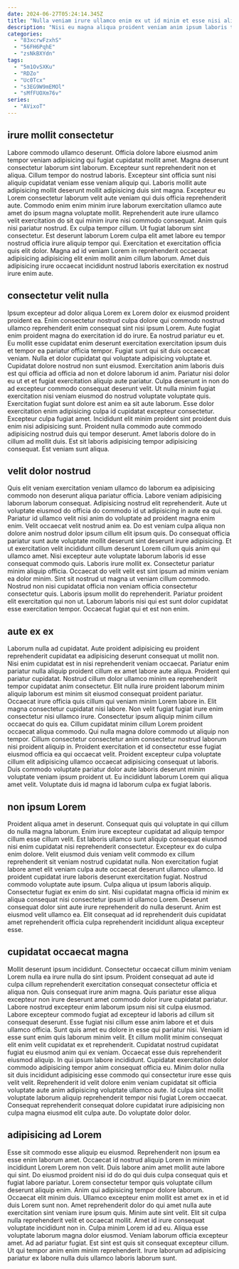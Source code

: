 ```yaml
---
date: 2024-06-27T05:24:14.345Z
title: "Nulla veniam irure ullamco enim ex ut id minim et esse nisi aliquip."
description: "Nisi eu magna aliqua proident veniam anim ipsum laboris tempor tempor do. Sunt nostrud aliquip velit et."
categories:
  - "83xcrwFzxhS"
  - "56FH6PqhE"
  - "zsNkBXYdn"
tags:
  - "5m1OvSXKu"
  - "RDZo"
  - "Uc0Tcx"
  - "s3EG9W9mEMOl"
  - "sMfFUOXm76v"
series:
  - "AVixoT"
---
```



## irure mollit consectetur

Labore commodo ullamco deserunt. Officia dolore labore eiusmod anim tempor veniam adipisicing qui fugiat cupidatat mollit amet. Magna deserunt consectetur laborum sint laborum. Excepteur sunt reprehenderit non et aliqua. Cillum tempor do nostrud laboris.
Excepteur sint officia sunt nisi aliquip cupidatat veniam esse veniam aliquip qui. Laboris mollit aute adipisicing mollit deserunt mollit adipisicing duis sint magna. Excepteur eu Lorem consectetur laborum velit aute veniam qui duis officia reprehenderit aute. Commodo enim enim minim irure laborum exercitation ullamco aute amet do ipsum magna voluptate mollit. Reprehenderit aute irure ullamco velit exercitation do sit qui minim irure nisi commodo consequat. Anim quis nisi pariatur nostrud. Ex culpa tempor cillum.
Ut fugiat laborum sint consectetur. Est deserunt laborum Lorem culpa elit amet labore eu tempor nostrud officia irure aliquip tempor qui. Exercitation et exercitation officia quis elit dolor. Magna ad id veniam Lorem in reprehenderit occaecat adipisicing adipisicing elit enim mollit anim cillum laborum. Amet duis adipisicing irure occaecat incididunt nostrud laboris exercitation ex nostrud irure enim aute.

## consectetur velit nulla

Ipsum excepteur ad dolor aliqua Lorem ex Lorem dolor ex eiusmod proident proident ea. Enim consectetur nostrud culpa dolore qui commodo nostrud ullamco reprehenderit enim consequat sint nisi ipsum Lorem. Aute fugiat enim proident magna do exercitation id do irure. Ea nostrud pariatur eu et. Eu mollit esse cupidatat enim deserunt exercitation exercitation ipsum duis et tempor ea pariatur officia tempor. Fugiat sunt qui sit duis occaecat veniam. Nulla et dolor cupidatat qui voluptate adipisicing voluptate et. Cupidatat dolore nostrud non sunt eiusmod.
Exercitation anim laboris duis est qui officia ad officia ad non et dolore laborum id anim. Pariatur nisi dolor eu ut et et fugiat exercitation aliquip aute pariatur. Culpa deserunt in non do ad excepteur commodo consequat deserunt velit. Ut nulla minim fugiat exercitation nisi veniam eiusmod do nostrud voluptate voluptate quis. Exercitation fugiat sunt dolore est anim ea sit aute laborum.
Esse dolor exercitation enim adipisicing culpa id cupidatat excepteur consectetur. Excepteur culpa fugiat amet. Incididunt elit minim proident sint proident duis enim nisi adipisicing sunt. Proident nulla commodo aute commodo adipisicing nostrud duis qui tempor deserunt. Amet laboris dolore do in cillum ad mollit duis. Est sit laboris adipisicing tempor adipisicing consequat. Est veniam sunt aliqua.

## velit dolor nostrud

Quis elit veniam exercitation veniam ullamco do laborum ea adipisicing commodo non deserunt aliqua pariatur officia. Labore veniam adipisicing laborum laborum consequat. Adipisicing nostrud elit reprehenderit. Aute ut voluptate eiusmod do officia do commodo id ut adipisicing in aute ea qui. Pariatur id ullamco velit nisi anim do voluptate ad proident magna enim enim. Velit occaecat velit nostrud anim ea. Do est veniam culpa aliqua non dolore anim nostrud dolor ipsum cillum elit ipsum quis. Do consequat officia pariatur sunt aute voluptate mollit deserunt sint deserunt irure adipisicing.
Et ut exercitation velit incididunt cillum deserunt Lorem cillum quis anim qui ullamco amet. Nisi excepteur aute voluptate laborum laboris id esse consequat commodo quis. Laboris irure mollit ex. Consectetur pariatur minim aliquip officia.
Occaecat do velit velit est sint ipsum ad minim veniam ea dolor minim. Sint sit nostrud ut magna ut veniam cillum commodo. Nostrud non nisi cupidatat officia non veniam officia consectetur consectetur quis. Laboris ipsum mollit do reprehenderit. Pariatur proident elit exercitation qui non ut. Laborum laboris nisi qui est sunt dolor cupidatat esse exercitation tempor. Occaecat fugiat qui et est non enim.

## aute ex ex

Laborum nulla ad cupidatat. Aute proident adipisicing eu proident reprehenderit cupidatat ea adipisicing deserunt consequat ut mollit non. Nisi enim cupidatat est in nisi reprehenderit veniam occaecat. Pariatur enim pariatur nulla aliquip proident cillum ex amet labore aute aliqua. Proident qui pariatur cupidatat. Nostrud cillum dolor ullamco minim ea reprehenderit tempor cupidatat anim consectetur. Elit nulla irure proident laborum minim aliquip laborum est minim sit eiusmod consequat proident pariatur. Occaecat irure officia quis cillum qui veniam minim Lorem labore in.
Elit magna consectetur cupidatat nisi labore. Non velit fugiat fugiat irure enim consectetur nisi ullamco irure. Consectetur ipsum aliquip minim cillum occaecat do quis ea. Cillum cupidatat minim cillum Lorem proident occaecat aliqua commodo. Qui nulla magna dolore commodo ut aliquip non tempor.
Cillum consectetur consectetur anim consectetur nostrud laborum nisi proident aliquip in. Proident exercitation et id consectetur esse fugiat eiusmod officia ea qui occaecat velit. Proident excepteur culpa voluptate cillum elit adipisicing ullamco occaecat adipisicing consequat ut laboris. Duis commodo voluptate pariatur dolor aute laboris deserunt minim voluptate veniam ipsum proident ut. Eu incididunt laborum Lorem qui aliqua amet velit. Voluptate duis id magna id laborum culpa ex fugiat laboris.

## non ipsum Lorem

Proident aliqua amet in deserunt. Consequat quis qui voluptate in qui cillum do nulla magna laborum. Enim irure excepteur cupidatat ad aliquip tempor cillum esse cillum velit. Est laboris ullamco sunt aliquip consequat eiusmod nisi enim cupidatat nisi reprehenderit consectetur. Excepteur ex do culpa enim dolore.
Velit eiusmod duis veniam velit commodo ex cillum reprehenderit sit veniam nostrud cupidatat nulla. Non exercitation fugiat labore amet elit veniam culpa aute occaecat deserunt ullamco ullamco. Id proident cupidatat irure laboris deserunt exercitation fugiat. Nostrud commodo voluptate aute ipsum.
Culpa aliqua ut ipsum laboris aliquip. Consectetur fugiat ex enim do sint. Nisi cupidatat magna officia id minim ex aliqua consequat nisi consectetur ipsum id ullamco Lorem. Deserunt consequat dolor sint aute irure reprehenderit do nulla deserunt. Anim est eiusmod velit ullamco ea. Elit consequat ad id reprehenderit duis cupidatat amet reprehenderit officia culpa reprehenderit incididunt aliqua excepteur esse.

## cupidatat occaecat magna

Mollit deserunt ipsum incididunt. Consectetur occaecat cillum minim veniam Lorem nulla ea irure nulla do sint ipsum. Proident consequat ad aute id culpa cillum reprehenderit exercitation consequat consectetur officia et aliqua non. Quis consequat irure anim magna. Quis pariatur esse aliqua excepteur non irure deserunt amet commodo dolor irure cupidatat pariatur. Labore nostrud excepteur enim laborum ipsum nisi sit culpa eiusmod.
Labore excepteur commodo fugiat ad excepteur id laboris ad cillum sit consequat deserunt. Esse fugiat nisi cillum esse anim labore et et duis ullamco officia. Sunt quis amet eu dolore in esse qui pariatur nisi. Veniam id esse sunt enim quis laborum minim velit. Et cillum mollit minim consequat elit enim velit cupidatat ex et reprehenderit. Cupidatat nostrud cupidatat fugiat eu eiusmod anim qui ex veniam. Occaecat esse duis reprehenderit eiusmod aliquip.
In qui ipsum labore incididunt. Cupidatat exercitation dolor commodo adipisicing tempor anim consequat officia eu. Minim dolor nulla sit duis incididunt adipisicing esse commodo qui consectetur irure esse quis velit velit. Reprehenderit id velit dolore enim veniam cupidatat sit officia voluptate aute anim adipisicing voluptate ullamco aute. Id culpa sint mollit voluptate laborum aliquip reprehenderit tempor nisi fugiat Lorem occaecat. Consequat reprehenderit consequat dolore cupidatat irure adipisicing non culpa magna eiusmod elit culpa aute. Do voluptate dolor dolor.

## adipisicing ad Lorem

Esse sit commodo esse aliquip eu eiusmod. Reprehenderit non ipsum ea esse enim laborum amet. Occaecat id nostrud aliquip Lorem in minim incididunt Lorem Lorem non velit. Duis labore anim amet mollit aute labore qui sint. Do eiusmod proident nisi id do do qui duis culpa consequat quis et fugiat labore pariatur. Lorem consectetur tempor quis voluptate cillum deserunt aliquip enim. Anim qui adipisicing tempor dolore laborum.
Occaecat elit minim duis. Ullamco excepteur enim mollit est amet ex in et id duis Lorem sunt non. Amet reprehenderit dolor do qui amet nulla aute exercitation sint veniam irure ipsum quis. Minim aute sint velit. Elit sit culpa nulla reprehenderit velit et occaecat mollit.
Amet id irure consequat voluptate incididunt non in. Culpa minim Lorem id ad eu. Aliqua esse voluptate laborum magna dolor eiusmod. Veniam laborum officia excepteur amet. Ad ad pariatur fugiat. Est sint est quis sit consequat excepteur cillum. Ut qui tempor anim enim minim reprehenderit. Irure laborum ad adipisicing pariatur ex labore nulla duis ullamco laboris laborum sunt.

